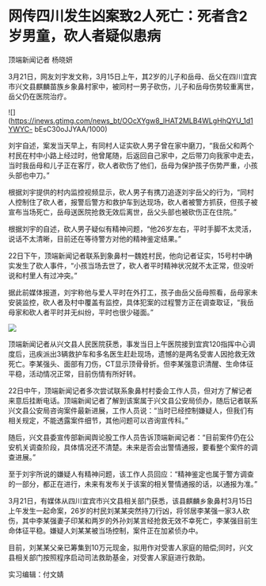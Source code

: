 # 网传四川发生凶案致2人死亡：死者含2岁男童，砍人者疑似患病

顶端新闻记者 杨晓妍

3月21日，网友刘宇发文称，3月15日上午，其2岁的儿子和岳母、岳父在四川宜宾市兴文县麒麟苗族乡象鼻村家中，被同村一男子砍伤，儿子和岳母伤势较重离世，岳父仍在医院治疗。

![](https://inews.gtimg.com/news_bt/OOcXYgw8_lHAT2MLB4WLgHhQYU_1d1YWYC-
bEsC30oJJYAA/1000)

刘宇自述，案发当天早上，有同村人证实砍人男子曾在家中磨刀，“我岳父和两个村民在村中小路上经过时，他曾尾随，后返回自己家中，之后带刀向我家中走去，当时我岳母和儿子正在客厅，砍人者砍伤了他们，岳母为保护孩子伤势严重，小孩头部也中刀。”

根据刘宇提供的村内监控视频显示，砍人男子有携刀追逐刘宇岳父的行为，“同村人控制住了砍人者，报警后警方和救护车到达现场，砍人者被警方抓获，但孩子被宣布当场死亡，岳母送医院抢救无效后离世，岳父头部也被砍伤正在住院。”

根据刘宇的自述，砍人男子疑似有精神问题，“他26岁左右，平时手脚不太灵活，说话不太清晰，目前还在等待警方对他的精神鉴定结果。”

22日下午，顶端新闻记者联系到象鼻村一魏姓村民，他向记者证实，15号村中确实发生了砍人事件，“小孩当场去世了，砍人者平时精神状况就不太正常，但没听说和村里人有过冲突。”

据此前媒体报道，刘宇称他与爱人平时在外打工，孩子由岳父岳母照看，岳母家未安装监控，砍人者及村中覆盖有监控，具体犯案的过程警方正在调查取证，“我岳母家和砍人者平时并无纠纷，平时也很少碰面。”

![](https://inews.gtimg.com/news_bt/OcA7cVeMdaOxfmcy8_Svq5lyEIWUWcy4n8vCkU5uEJ6QUAA/1000)

顶端新闻记者从兴文县人民医院获悉，事发当日上午医院接到宜宾120指挥中心调度后，迅疾派出3辆救护车和多名医生赶赴现场，遗憾的是两名受害人因抢救无效死亡。李某强头、面部有刀伤，CT显示顶骨骨折。但李某强意识清醒、生命体征平稳，活动情况正常，目前伤情有所好转。

22日中午，顶端新闻记者多次尝试联系象鼻村村委会工作人员，但对方了解记者来意后挂断电话。顶端新闻记者了解到该案属于兴文县公安局侦办，随后记者联系兴文县公安局咨询案件最新进展，工作人员说：“当时已经控制嫌疑人，但我们有相关规定，不能透露案件细节，其他问题可以咨询宣传科。”

随后，兴文县委宣传部新闻舆论股工作人员告诉顶端新闻记者：“目前案件仍在公安机关调查阶段，具体情况还不清楚。未来是否会出警情通报，要看整个案件的调查进展。”

至于刘宇所说的嫌疑人有精神问题，该工作人员回应：“精神鉴定也属于警方调查的一部分，都正在进行，未来有发布关于该案的相关警情通报的话，以通报为准。”

3月21日，有媒体从四川宜宾市兴文县相关部门获悉，该县麒麟乡象鼻村3月15日上午发生一起命案，26岁的村民刘某某突然持刀行凶，将邻居李某强一家3人砍伤，其中李某强妻子印某和两岁的外孙刘某言经抢救无效不幸死亡，李某强目前生命体征平稳。嫌疑人刘某某被当场控制，案件正在加紧侦办中。

目前，刘某某父亲已筹集到10万元现金，拟用作对受害人家庭的赔偿;同时，兴文县相关部门按照程序启动司法救助基金，对受害人家庭进行救助。

实习编辑：付文婧

